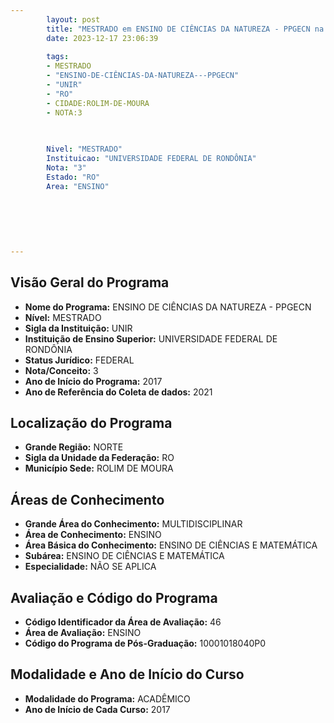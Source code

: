 ```yaml
---
        layout: post
        title: "MESTRADO em ENSINO DE CIÊNCIAS DA NATUREZA - PPGECN na UNIR  "
        date: 2023-12-17 23:06:39
     
        tags:
        - MESTRADO
        - "ENSINO-DE-CIÊNCIAS-DA-NATUREZA---PPGECN"
        - "UNIR"
        - "RO"
        - CIDADE:ROLIM-DE-MOURA
        - NOTA:3
        
       

        Nivel: "MESTRADO"
        Instituicao: "UNIVERSIDADE FEDERAL DE RONDÔNIA"
        Nota: "3"
        Estado: "RO"
        Area: "ENSINO"
        
        
        
        
        
        
---
```

## Visão Geral do Programa
- **Nome do Programa:** ENSINO DE CIÊNCIAS DA NATUREZA - PPGECN
- **Nível:** MESTRADO
- **Sigla da Instituição:** UNIR
- **Instituição de Ensino Superior:** UNIVERSIDADE FEDERAL DE RONDÔNIA
- **Status Jurídico:** FEDERAL
- **Nota/Conceito:** 3
- **Ano de Início do Programa:** 2017
- **Ano de Referência do Coleta de dados:** 2021

## Localização do Programa
- **Grande Região:** NORTE
- **Sigla da Unidade da Federação:** RO
- **Município Sede:** ROLIM DE MOURA

## Áreas de Conhecimento
- **Grande Área do Conhecimento:** MULTIDISCIPLINAR
- **Área de Conhecimento:** ENSINO
- **Área Básica do Conhecimento:** ENSINO DE CIÊNCIAS E MATEMÁTICA
- **Subárea:** ENSINO DE CIÊNCIAS E MATEMÁTICA
- **Especialidade:** NÃO SE APLICA

## Avaliação e Código do Programa
- **Código Identificador da Área de Avaliação:** 46
- **Área de Avaliação:** ENSINO
- **Código do Programa de Pós-Graduação:** 10001018040P0


## Modalidade e Ano de Início do Curso
- **Modalidade do Programa:** ACADÊMICO
- **Ano de Início de Cada Curso:** 2017
